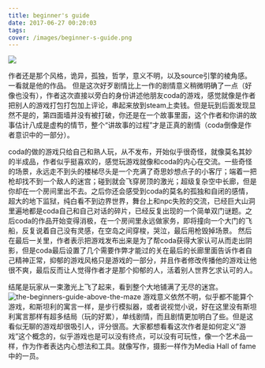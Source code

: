 ```yaml
---
title: beginner's guide
date: 2017-06-27 00:20:03 
tags:
cover: /images/beginner-s-guide.png
---
```


![](/images/beginner-s-guide.png)

作者还是那个风格，诡异，孤独，哲学，意义不明，以及source引擎的棱角感。 
一看就是他的作品。 
但是这次好歹剧情比上一作的剧情意义稍微明确了一点（好像也没有），作者这次直接以旁白的身份讲述他朋友coda的游戏，感觉就像是作者把别人的游戏打包打包加上评论，串起来放到steam上卖钱。但是玩到后面发现显然不是的，第四面墙并没有被打破，你还是在一个故事里面，这个作者和你讲的故事估计八成是虚构的情节，整个“讲故事的过程”才是正真的剧情（coda倒像是作者意识中的一部分）。

coda的做的游戏只给自己和熟人玩，从不发布，开始似乎很奇怪，就像莫名其妙的半成品，作者似乎挺喜欢的，感觉玩游戏就像和coda的内心在交流。一些奇怪的场景，永远走不到头的楼梯尽头是一个充满了奇思妙想点子的小客厅；端着一把枪却找不到一个敌人的迷宫；碰到就会飞穿房顶的激光；超级复杂空中长廊，但是你却在一个房间里出不去。之后你还会感受到coda的莫名的孤独和自闭的感情，超大的地下监狱，纯白看不到边界世界，舞台上和npc失败的交流，已经巨大山洞里遍地都是coda自己和自己对话的碎片，已经反复出现的一个简单双门谜题。之后coda的作品开始变得消极，在一个房间里永远做家务，即将撞向一个大门的飞船，反复说着自己没有灵感，在空岛之间穿梭，哭泣，最后用枪毁掉场景。 
然后在最后一关里，作者表示把游戏发布出来是为了帮coda获得大家认可从而走出阴影，但是coda最后设置了几个需要作弊才能过的关在最后的长廊里面告诉作者自己精神正常，抑郁的游戏风格只是游戏的一部分，并且作者修改传播他的游戏让他很不爽，最后反而让人觉得作者才是那个抑郁的人，活着别人世界乞求认可的人。

结尾是玩家从一束激光上飞了起来，看到整个大地铺满了无尽的迷宫。
![the-beginners-guide-above-the-maze](https://user-images.githubusercontent.com/11027060/46706874-e6dd5300-cc04-11e8-9c93-34cebf45bb3c.jpg)
游戏意义依然不明，似乎都不能算个游戏，和斯坦利的寓言一样，是步行模拟器，或者说视觉小说，好在这里没有斯坦利寓言那样有超多结局（玩的好累），单线剧情，而且剧情更加明白了些。但是这看似无聊的游戏却很吸引人，评分很高。大家都想看看这次作者是如何定义“游戏”这个概念的，似乎游戏也是可以没有终点，可以没有可玩性，像一个艺术品一样，作为作者表达内心想法和工具。就像写作，摄影一样作为Media Hall of fame中的一员。